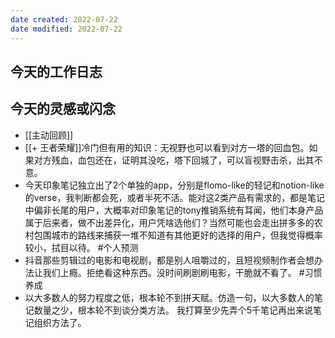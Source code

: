 ```yaml
---
date created: 2022-07-22
date modified: 2022-07-22
---
```


## 今天的工作日志
## 今天的灵感或闪念
- [[主动回顾]]
- [[+ 王者荣耀]]冷门但有用的知识：无视野也可以看到对方一塔的回血包。如果对方残血，血包还在，证明其没吃，塔下回城了，可以盲视野击杀，出其不意。
- 今天印象笔记独立出了2个单独的app，分别是flomo-like的轻记和notion-like的verse，我判断都会死，或者半死不活。能对这2类产品有需求的，都是笔记中偏非长尾的用户，大概率对印象笔记的tony推销系统有耳闻，他们本身产品属于后来者，做不出差异化，用户凭啥选他们？当然可能也会走出拼多多的农村包围城市的路线来捕获一堆不知道有其他更好的选择的用户，但我觉得概率较小，拭目以待。 #个人预测
- 抖音那些剪辑过的电影和电视剧，都是别人咀嚼过的，且短视频制作者会想办法让我们上瘾。拒绝看这种东西。没时间刷剧刷电影，干脆就不看了。 #习惯养成
- 以大多数人的努力程度之低，根本轮不到拼天赋。仿造一句，以大多数人的笔记数量之少，根本轮不到谈分类方法。 我打算至少先弄个5千笔记再出来说笔记组织方法了。